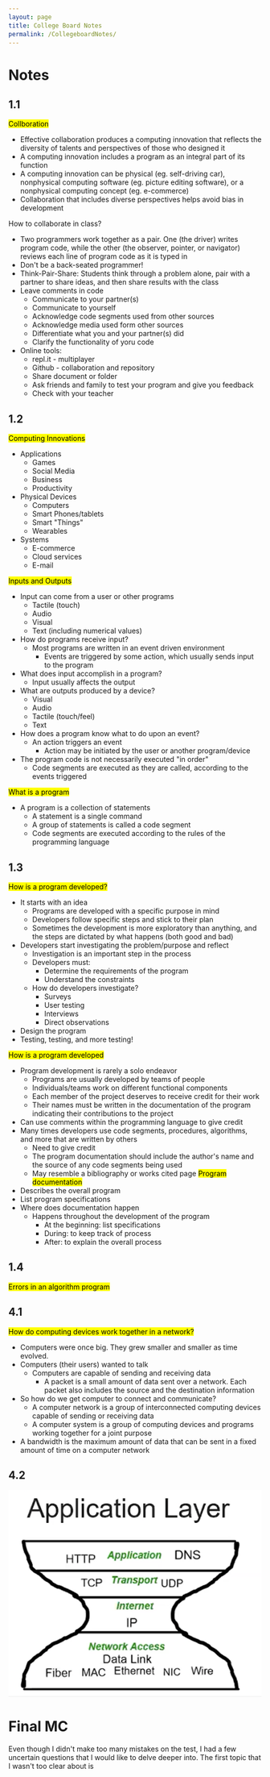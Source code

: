 ```yaml
---
layout: page
title: College Board Notes
permalink: /CollegeboardNotes/
---
```


# Notes

## 1.1
<mark>Collboration<mark>
- Effective collaboration produces a computing innovation that reflects the diversity of talents and perspectives of those who designed it
- A computing innovation includes a program as an integral part of its function
- A computing innovation can be physical (eg. self-driving car), nonphysical computing software (eg. picture editing software), or a nonphysical computing concept (eg. e-commerce)
- Collaboration that includes diverse perspectives helps avoid bias in development

How to collaborate in class?
- Two programmers work together as a pair. One (the driver) writes program code, while the other (the observer, pointer, or navigator) reviews each line of program code as it is typed in
- Don't be a back-seated programmer!
- Think-Pair-Share: Students think through a problem alone, pair with a partner to share ideas, and then share results with the class
- Leave comments in code
  - Communicate to your partner(s)
  - Communicate to yourself
  - Acknowledge code segments used from other sources
  - Acknowledge media used form other sources
  - Differentiate what you and your partner(s) did
  - Clarify the functionality of yoru code
- Online tools:
  - repl.it - multiplayer
  - Github - collaboration and repository
  - Share document or folder
  - Ask friends and family to test your program and give you feedback
  - Check with your teacher

## 1.2
 <mark>Computing Innovations</mark>
- Applications
  - Games
  - Social Media
  - Business
  - Productivity
- Physical Devices
  - Computers
  - Smart Phones/tablets
  - Smart "Things"
  - Wearables
- Systems
  - E-commerce
  - Cloud services
  - E-mail

<mark>Inputs and Outputs</mark>
- Input can come from a user or other programs
  - Tactile (touch)
  - Audio
  - Visual
  - Text (including numerical values)
- How do programs receive input?
  - Most programs are written in an event driven environment
    - Events are triggered by some action, which usually sends input to the program
- What does input accomplish in a program?
  - Input usually affects the output
- What are outputs produced by a device?
  - Visual
  - Audio
  - Tactile (touch/feel)
  - Text
- How does a program know what to do upon an event?
  - An action triggers an event
    - Action may be initiated by the user or another program/device
- The program code is not necessarily executed "in order"
  - Code segments are executed as they are called, according to the events triggered

<mark>What is a program</mark>
- A program is a collection of statements
    - A statement is a single command
    - A group of statements is called a code segment
    - Code segments are executed according to the rules of the programming language

## 1.3
<mark>How is a program developed?</mark>
- It starts with an idea
  - Programs are developed with a specific purpose in mind
  - Developers follow specific steps and stick to their plan
  - Sometimes the development is more exploratory than anything, and the steps are dictated by what happens (both good and bad)
- Developers start investigating the problem/purpose and reflect
  - Investigation is an important step in the process
  - Developers must:
    - Determine the requirements of the program
    - Understand the constraints
  - How do developers investigate?
    - Surveys
    - User testing
    - Interviews
    - Direct observations
- Design the program
- Testing, testing, and more testing!

<mark>How is a program developed</mark>
- Program development is rarely a solo endeavor
  - Programs are usually developed by teams of people
  - Individuals/teams work on different functional components
  - Each member of the project deserves to receive credit for their work
  - Their names must be written in the documentation of the program indicating their contributions to the project
- Can use comments within the programming language to give credit
- Many times developers use code segments, procedures, algorithms, and more that are written by others
  - Need to give credit
  - The program documentation should include the author's name and the source of any code segments being used
  - May resemble a bibliography or works cited page
<mark>Program documentation</mark>
- Describes the overall program
- List program specifications
- Where does documentation happen
  - Happens throughout the development of the program
    - At the beginning: list specifications
    - During: to keep track of process
    - After: to explain the overall process

## 1.4
<mark>Errors in an algorithm program</mark>

  
## 4.1
<mark>How do computing devices work together in a network?</mark>
- Computers were once big. They grew smaller and smaller as time evolved. 
- Computers (their users) wanted to talk
  - Computers are capable of sending and receiving data
    - A packet is a small amount of data sent over a network. Each packet also includes the source and the destination information
- So how do we get computer to connect and communicate?
  - A computer network is a group of interconnected computing devices capable of sending or receiving data
  - A computer system is a group of computing devices and programs working together for a joint purpose
- A bandwidth is the maximum amount of data that can be sent in a fixed amount of time on a computer network

## 4.2
<img src="images/../../applicationlayer.png">
  
# Final MC
Even though I didn't make too many mistakes on the test, I had a few uncertain questions that I would like to delve deeper into. The first topic that I wasn't too clear about is 